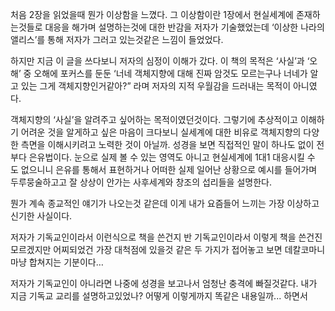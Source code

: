 
처음 2장을 읽었을때 뭔가 이상함을 느꼈다.
그 이상함이란 1장에서 현실세계에 존재하는것들로 대응을 해가며 설명하는것에 대한
반감을 저자가 기술했었는데
‘이상한 나라의 앨리스’를 통해 저자가 그러고 있는것같은 느낌이 들었었다.

하지만 지금 이 글을 쓰다보니 저자의 심정이 이해가 갔다.
이 책의 목적은  ‘사실’과 ‘오해’ 중 오해에 포커스를 둔둔
‘너네 객체지향에 대해 진짜 암것도 모르는구나 너네가 알고 있는 그게
객체지향인거같아?” 라며 저자의 지적 우월감을 드러내는 목적이 아니였다.

객체지향의 ‘사실’을 알려주고 싶어하는 목적이였던것이다.
그렇기에 추상적이고 이해하기 어려운 것을 알게하고 싶은 마음이 크다보니
실세계에 대한 비유로 객체지향의 다양한 측면을 이해시키려고
노력한 것이 아닐까.
성경을 보면 직접적인 말이 하나도 없이 전부다 은유법이다.
눈으로 실제 볼 수 있는 영역도 아니고 현실세계에 1대1 대응시킬 수 도 없으니니
은유를 통해서 표현하거나 어떠한 실제 일어난 상황으로  예시를 들어가며 두루뭉술하고고
잘 상상이 안가는 사후세계와 창조의 섭리들을 설명한다.

뭔가 계속 종교적인 얘기가 나오는것 같은데
이게 내가 요즘들어 느끼는 가장 이상하고 신기한 사실이다.

저자가 기독교인이라서 이런식으로 책을 쓴건지
반 기독교인이라서 이렇게 책을 쓴건진 모르겠지만
어찌되었건 가장 대척점에 있을것 같은 두 가지가 접어놓고 보면
데칼코마니 마냥 합쳐지는 기분이다…

저자가 기독교인이 아니라면 나중에 성경을 보고나서 엄청난 충격에 빠질것같다.
내가 지금 기독교 교리를 설명하고있었나? 어떻게 이렇게까지 똑같은 내용일까... 하면서
